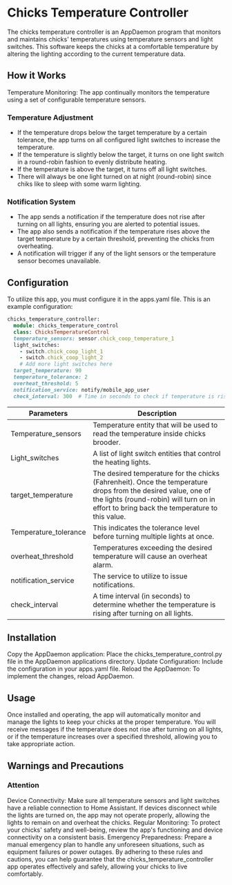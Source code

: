 # Chicks Temperature Controller

The chicks temperature controller is an AppDaemon program that monitors and maintains chicks' temperatures using temperature sensors and light switches. This software keeps the chicks at a comfortable temperature by altering the lighting according to the current temperature data.

## How it Works

Temperature Monitoring: The app continually monitors the temperature using a set of configurable temperature sensors.

### Temperature Adjustment

- If the temperature drops below the target temperature by a certain tolerance, the app turns on all configured light switches to increase the temperature.  
- If the temperature is slightly below the target, it turns on one light switch in a round-robin fashion to evenly distribute heating.  
- If the temperature is above the target, it turns off all light switches.  
- There will always be one light turned on at night (round-robin) since chiks like to sleep with some warm lighting.  

### Notification System

- The app sends a notification if the temperature does not rise after turning on all lights, ensuring you are alerted to potential issues.  
- The app also sends a notification if the temperature rises above the target temperature by a certain threshold, preventing the chicks from overheating.  
- A notification will trigger if any of the light sensors or the temperature sensor becomes unavailable.  

## Configuration

To utilize this app, you must configure it in the apps.yaml file. This is an example configuration:

```ruby
chicks_temperature_controller:
  module: chicks_temperature_control
  class: ChicksTemperatureControl
  temperature_sensors: sensor.chick_coop_temperature_1
  light_switches:
    - switch.chick_coop_light_1
    - switch.chick_coop_light_2
    # Add more light switches here
  target_temperature: 90 
  temperature_tolerance: 2
  overheat_threshold: 5 
  notification_service: notify/mobile_app_user
  check_interval: 300  # Time in seconds to check if temperature is rising (e.g., 300 seconds = 5 minutes)
```

| Parameters | Description |
| -----------| ------------ |
| Temperature_sensors | Temperature entity that will be used to read the temperature inside chicks brooder. |
| Light_switches | A list of light switch entities that control the heating lights. |
| target_temperature | The desired temperature for the chicks (Fahrenheit). Once the temperature drops from the desired value, one of the lights (round-robin) will turn on in effort to bring back the temperature to this value. |
| Temperature_tolerance | This indicates the tolerance level before turning multiple lights at once. |
| overheat_threshold | Temperatures exceeding the desired temperature will cause an overheat alarm. |
| notification_service | The service to utilize to issue notifications. |
| check_interval | A time interval (in seconds) to determine whether the temperature is rising after turning on all lights. |

## Installation

Copy the AppDaemon application: Place the chicks_temperature_control.py file in the AppDaemon applications directory.
Update Configuration: Include the configuration in your apps.yaml file.
Reload the AppDaemon: To implement the changes, reload AppDaemon.

## Usage

Once installed and operating, the app will automatically monitor and manage the lights to keep your chicks at the proper temperature. You will receive messages if the temperature does not rise after turning on all lights, or if the temperature increases over a specified threshold, allowing you to take appropriate action.

## Warnings and Precautions

### Attention

Device Connectivity: Make sure all temperature sensors and light switches have a reliable connection to Home Assistant. If devices disconnect while the lights are turned on, the app may not operate properly, allowing the lights to remain on and overheat the chicks.
Regular Monitoring: To protect your chicks' safety and well-being, review the app's functioning and device connectivity on a consistent basis.
Emergency Preparedness: Prepare a manual emergency plan to handle any unforeseen situations, such as equipment failures or power outages.
By adhering to these rules and cautions, you can help guarantee that the chicks_temperature_controller app operates effectively and safely, allowing your chicks to live comfortably.
